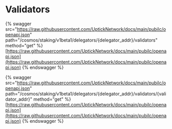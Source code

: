 # Validators

{% swagger src="https://raw.githubusercontent.com/UptickNetwork/docs/main/pubilc/openapi.json" path="/cosmos/staking/v1beta1/delegators/{delegator_addr}/validators" method="get" %}
[https://raw.githubusercontent.com/UptickNetwork/docs/main/pubilc/openapi.json](https://raw.githubusercontent.com/UptickNetwork/docs/main/pubilc/openapi.json)
{% endswagger %}

{% swagger src="https://raw.githubusercontent.com/UptickNetwork/docs/main/pubilc/openapi.json" path="/cosmos/staking/v1beta1/delegators/{delegator_addr}/validators/{validator_addr}" method="get" %}
[https://raw.githubusercontent.com/UptickNetwork/docs/main/pubilc/openapi.json](https://raw.githubusercontent.com/UptickNetwork/docs/main/pubilc/openapi.json)
{% endswagger %}
